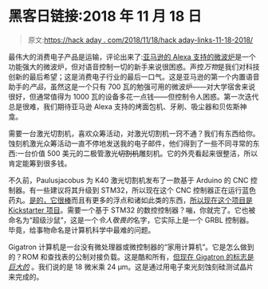# 黑客日链接:2018 年 11 月 18 日

> 原文:[https://hack aday . com/2018/11/18/hack aday-links-11-18-2018/](https://hackaday.com/2018/11/18/hackaday-links-november-18-2018/)

最伟大的消费电子产品是运输，评论出来了:[亚马逊的 Alexa 支持的微波炉](https://techcrunch.com/2018/11/14/we-were-promised-flying-cars-we-got-alexa-microwaves/)是一个功能强大的微波炉，但对语音控制一切的新手来说很困惑。声控*万物*是我们对科技创新的最后希望；这是消费电子行业的最后一口气。这是亚马逊的第一个内置语音助手的*产品*，虽然这是一个只有 700 瓦的勉强可用的微波炉——对大学宿舍来说很好，但通常值得为 1000 瓦的设备多花一点钱——但控制令人困惑。第一次迭代总是很难，我们期待亚马逊 Alexa 支持的烤面包机、牙刷、吸尘器和贝佐斯神龛。

需要一台激光切割机，喜欢众筹活动，对激光切割机一窍不通？我们有东西给你。蚀刻机激光众筹活动一直不停地发送我的电子邮件，他们得到了一些不同寻常的东西:一台价值 500 美元的二极管激光~~切割机~~雕刻机。它的外壳看起来很整洁，所以肯定能筹到很多钱。

不久前，Paulusjacobus 为 K40 激光切割机发布了一款基于 Arduino 的 CNC 控制器。有一些建议将其升级到 STM32，所以现在这个 CNC 控制器正在运行蓝色药丸。[是的，它很棒](https://hackaday.io/project/162136-super-gerbil-the-stm32-based-gcode-controller)而且有更多的浮点和诸如此类的东西，[所以现在这个项目是 Kickstarter 项目](https://www.kickstarter.com/projects/2118335444/automate-anything-with-super-gerbil-cnc-gcode-cont?ref=592500)。需要一个基于 STM32 的数控控制器？嘣，你就完了。它也被命名为“超级沙鼠”，这是一个*令人敬畏的*名字，它实际上是一个 GRBL 控制器。毕竟，给事物命名是计算机科学中最难的问题。

Gigatron 计算机是一台没有微处理器或微控制器的“家用计算机”。它是怎么做到的？ROM 和查找表的公制对接负载。这是酷和所有，[但现在 Gigatron 的标志是*巨大的*](https://hackaday.io/project/20781-gigatron-ttl-microcomputer/log/155957-having-fun-with-electron-beam-lithography) 。我们说的是 18 微米乘 24 μm。这是通过用电子束光刻蚀刻硅测试晶片来完成的。